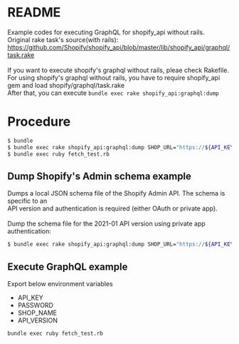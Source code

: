 # README
Example codes for executing GraphQL for shopify_api without rails.<br>
Original rake task's source(with rails): https://github.com/Shopify/shopify_api/blob/master/lib/shopify_api/graphql/task.rake<br>
<br>
If you want to execute shopify's graphql without rails, pleae check Rakefile.<br>
For using shopify's graphql without rails, you have to require shopify_api gem and load shopify/graphql/task.rake<br>
After that, you can execute `bundle exec rake shopify_api:graphql:dump`<br>

# Procedure
```bash
$ bundle
$ bundle exec rake shopify_api:graphql:dump SHOP_URL="https://${API_KEY}:${PASSWORD}@${SHOP_NAME}.myshopify.com" API_VERSION=2021-01
$ bundle exec ruby fetch_test.rb
```

## Dump Shopify's Admin schema example
Dumps a local JSON schema file of the Shopify Admin API. The schema is specific to an<br>
API version and authentication is required (either OAuth or private app).<br>
<br>
Dump the schema file for the 2021-01 API version using private app authentication:<br>
```bash
$ bundle exec rake shopify_api:graphql:dump SHOP_URL="https://${API_KEY}:${PASSWORD}@${SHOP_NAME}.myshopify.com" API_VERSION=2021-01
```

## Execute GraphQL example
Export below environment variables
* API_KEY
* PASSWORD
* SHOP_NAME
* API_VERSION

```bash
bundle exec ruby fetch_test.rb
```
